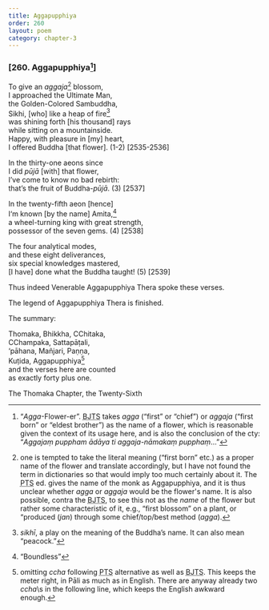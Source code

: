 ```yaml
---
title: Aggapupphiya
order: 260
layout: poem
category: chapter-3
---
```


### \[260. Aggapupphiya[^1]\]

To give an *aggaja*[^2] blossom,  
I approached the Ultimate Man,  
the Golden-Colored Sambuddha,  
Sikhi, \[who\] like a heap of fire[^3]  
was shining forth \[his thousand\] rays  
while sitting on a mountainside.  
Happy, with pleasure in \[my\] heart,  
I offered Buddha \[that flower\]. (1-2) \[2535-2536\]

In the thirty-one aeons since  
I did *pūjā* \[with\] that flower,  
I’ve come to know no bad rebirth:  
that’s the fruit of Buddha-*pūjā*. (3) \[2537\]

In the twenty-fifth aeon \[hence\]  
I‘m known \[by the name\] Amita,[^4]  
a wheel-turning king with great strength,  
possessor of the seven gems. (4) \[2538\]

The four analytical modes,  
and these eight deliverances,  
six special knowledges mastered,  
\[I have\] done what the Buddha taught! (5) \[2539\]

Thus indeed Venerable Aggapupphiya Thera spoke these verses.

The legend of Aggapupphiya Thera is finished.

The summary:

Thomaka, Bhikkha, <span class="diacritics" data-state="on">C</span><span class="no-diacritics" data-state="off">Ch</span>itaka,  
<span class="diacritics" data-state="on">C</span><span class="no-diacritics" data-state="off">Ch</span>ampaka, Sattapāṭali,  
‘pāhana, Mañjari, Paṇṇa,  
Kuṭida, Aggapupphiya[^5]  
and the verses here are counted  
as exactly forty plus one.

The Thomaka Chapter, the Twenty-Sixth

[^1]: “*Agga*-Flower-er”. <abbr title="Buddha Jayanthi Tripitaka Series">BJTS</abbr> takes *agga* (“first” or “chief”) or *aggaja* (“first born” or “eldest brother”) as the name of a flower, which is reasonable given the context of its usage here, and is also the conclusion of the cty: “*Aggajaṃ puppham ādāya ti aggaja-nāmakaṃ pupphaṃ*…”

[^2]: one is tempted to take the literal meaning (“first born” etc.) as a proper name of the flower and translate accordingly, but I have not found the term in dictionaries so that would imply too much certainly about it. The <abbr title="Pali Text Society">PTS</abbr> ed. gives the name of the monk as Aggapupphiya, and it is thus unclear whether *agga* or *aggaja* would be the flower's name. It is also possible, contra the <abbr title="Buddha Jayanthi Tripitaka Series">BJTS</abbr>, to see this not as the *name* of the flower but rather some characteristic of it, e.g., “first blossom” on a plant, or “produced (*jan*) through some chief/top/best method (*agga*).

[^3]: *sikhī*, a play on the meaning of the Buddha’s name. It can also mean “peacock.”

[^4]: “Boundless”

[^5]: omitting *<span class="diacritics" data-state="on">c</span><span class="no-diacritics" data-state="off">ch</span>a* following <abbr title="Pali Text Society">PTS</abbr> alternative as well as <abbr title="Buddha Jayanthi Tripitaka Series">BJTS</abbr>. This keeps the meter right, in Pāli as much as in English. There are anyway already two *<span class="diacritics" data-state="on">c</span><span class="no-diacritics" data-state="off">ch</span>a*\s in the following line, which keeps the English awkward enough.
